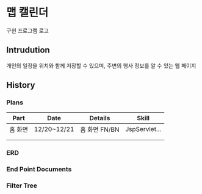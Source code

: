 # 맵 캘린더
구현 프로그램 로고

## Intrudution
 개인의 일정을 위치와 함께 저장할 수 있으며, 주변의 행사 정보를 알 수 있는 웹 페이지
 

History
------------------------
### Plans
|Part|Date|Details|Skill|
|-|-|-|-|
|홈 화면|12/20~12/21|홈 화면 FN/BN|JspServlet...|
||||
||||


### ERD

### End Point Documents

### Filter Tree
